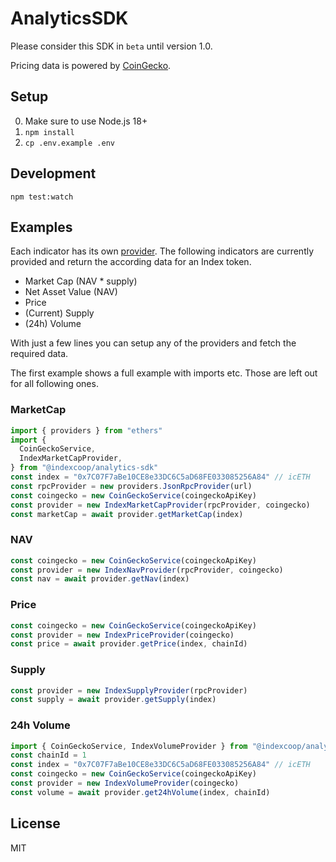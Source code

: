 # AnalyticsSDK

Please consider this SDK in `beta` until version 1.0.

Pricing data is powered by [CoinGecko](https://www.coingecko.com).

## Setup

0. Make sure to use Node.js 18+
1. `npm install`
2. `cp .env.example .env`

## Development

```
npm test:watch
```

## Examples

Each indicator has its own [provider](./src/providers/). The following indicators are currently provided and return the according data for an Index token.

- Market Cap (NAV \* supply)
- Net Asset Value (NAV)
- Price
- (Current) Supply
- (24h) Volume

With just a few lines you can setup any of the providers and fetch the required data.

The first example shows a full example with imports etc. Those are left out for all following ones.

### MarketCap

```typescript
import { providers } from "ethers"
import {
  CoinGeckoService,
  IndexMarketCapProvider,
} from "@indexcoop/analytics-sdk"
const index = "0x7C07F7aBe10CE8e33DC6C5aD68FE033085256A84" // icETH
const rpcProvider = new providers.JsonRpcProvider(url)
const coingecko = new CoinGeckoService(coingeckoApiKey)
const provider = new IndexMarketCapProvider(rpcProvider, coingecko)
const marketCap = await provider.getMarketCap(index)
```

### NAV

```typescript
const coingecko = new CoinGeckoService(coingeckoApiKey)
const provider = new IndexNavProvider(rpcProvider, coingecko)
const nav = await provider.getNav(index)
```

### Price

```typescript
const coingecko = new CoinGeckoService(coingeckoApiKey)
const provider = new IndexPriceProvider(coingecko)
const price = await provider.getPrice(index, chainId)
```

### Supply

```typescript
const provider = new IndexSupplyProvider(rpcProvider)
const supply = await provider.getSupply(index)
```

### 24h Volume

```typescript
import { CoinGeckoService, IndexVolumeProvider } from "@indexcoop/analytics-sdk"
const chainId = 1
const index = "0x7C07F7aBe10CE8e33DC6C5aD68FE033085256A84" // icETH
const coingecko = new CoinGeckoService(coingeckoApiKey)
const provider = new IndexVolumeProvider(coingecko)
const volume = await provider.get24hVolume(index, chainId)
```

## License

MIT
